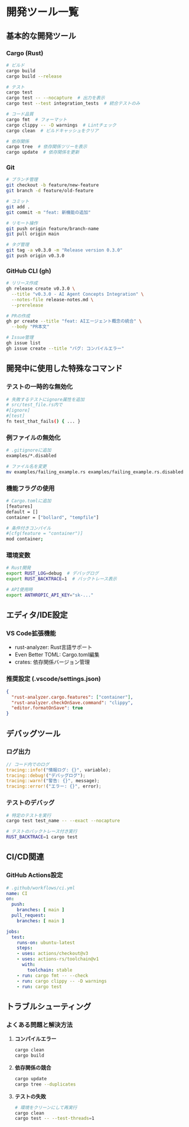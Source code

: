 # 開発ツール一覧

## 基本的な開発ツール

### Cargo (Rust)
```bash
# ビルド
cargo build
cargo build --release

# テスト
cargo test
cargo test -- --nocapture  # 出力を表示
cargo test --test integration_tests  # 統合テストのみ

# コード品質
cargo fmt  # フォーマット
cargo clippy -- -D warnings  # Lintチェック
cargo clean  # ビルドキャッシュをクリア

# 依存関係
cargo tree  # 依存関係ツリーを表示
cargo update  # 依存関係を更新
```

### Git
```bash
# ブランチ管理
git checkout -b feature/new-feature
git branch -d feature/old-feature

# コミット
git add .
git commit -m "feat: 新機能の追加"

# リモート操作
git push origin feature/branch-name
git pull origin main

# タグ管理
git tag -a v0.3.0 -m "Release version 0.3.0"
git push origin v0.3.0
```

### GitHub CLI (gh)
```bash
# リリース作成
gh release create v0.3.0 \
  --title "v0.3.0 - AI Agent Concepts Integration" \
  --notes-file release-notes.md \
  --prerelease

# PRの作成
gh pr create --title "feat: AIエージェント概念の統合" \
  --body "PR本文"

# Issue管理
gh issue list
gh issue create --title "バグ: コンパイルエラー"
```

## 開発中に使用した特殊なコマンド

### テストの一時的な無効化
```bash
# 失敗するテストにignore属性を追加
# src/test_file.rs内で
#[ignore]
#[test]
fn test_that_fails() { ... }
```

### 例ファイルの無効化
```bash
# .gitignoreに追加
examples/*.disabled

# ファイル名を変更
mv examples/failing_example.rs examples/failing_example.rs.disabled
```

### 機能フラグの使用
```bash
# Cargo.tomlに追加
[features]
default = []
container = ["bollard", "tempfile"]

# 条件付きコンパイル
#[cfg(feature = "container")]
mod container;
```

### 環境変数
```bash
# Rust開発
export RUST_LOG=debug  # デバッグログ
export RUST_BACKTRACE=1  # バックトレース表示

# API使用時
export ANTHROPIC_API_KEY="sk-..."
```

## エディタ/IDE設定

### VS Code拡張機能
- rust-analyzer: Rust言語サポート
- Even Better TOML: Cargo.toml編集
- crates: 依存関係バージョン管理

### 推奨設定 (.vscode/settings.json)
```json
{
  "rust-analyzer.cargo.features": ["container"],
  "rust-analyzer.checkOnSave.command": "clippy",
  "editor.formatOnSave": true
}
```

## デバッグツール

### ログ出力
```rust
// コード内でのログ
tracing::info!("情報ログ: {}", variable);
tracing::debug!("デバッグログ");
tracing::warn!("警告: {}", message);
tracing::error!("エラー: {}", error);
```

### テストのデバッグ
```bash
# 特定のテストを実行
cargo test test_name -- --exact --nocapture

# テストのバックトレース付き実行
RUST_BACKTRACE=1 cargo test
```

## CI/CD関連

### GitHub Actions設定
```yaml
# .github/workflows/ci.yml
name: CI
on:
  push:
    branches: [ main ]
  pull_request:
    branches: [ main ]

jobs:
  test:
    runs-on: ubuntu-latest
    steps:
    - uses: actions/checkout@v3
    - uses: actions-rs/toolchain@v1
      with:
        toolchain: stable
    - run: cargo fmt -- --check
    - run: cargo clippy -- -D warnings
    - run: cargo test
```

## トラブルシューティング

### よくある問題と解決方法

1. **コンパイルエラー**
   ```bash
   cargo clean
   cargo build
   ```

2. **依存関係の競合**
   ```bash
   cargo update
   cargo tree --duplicates
   ```

3. **テストの失敗**
   ```bash
   # 環境をクリーンにして再実行
   cargo clean
   cargo test -- --test-threads=1
   ```